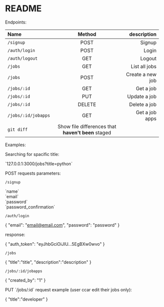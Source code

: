 # README

Endpoints: 

| Name | Method | description |
| :---         |     :---:      |          ---: |
| `/signup`   | POST    | Signup    |
| `/auth/login`     | POST       | Login      |
| `/auth/logout`     | GET       | Logout      |
| `/jobs`     | GET       | List all jobs      |
| `/jobs`     | POST       | Create a new job      |
| `/jobs/:id`     | GET       | Get a job      |
| `/jobs/:id`     | PUT       | Update a job      |
| `/jobs/:id`     | DELETE       | Delete a job      |
| `/jobs/:id/jobapps`     | GET       | Get a job apps      |
| `git diff` | Show file differences that **haven't been** staged |



Examples:

<p>
Searching for spacific title:
<p>
`127.0.0.1:3000/jobs?title=python`
</p>
</p>


<p>
POST requests parameters:
</p>
<p>
	
`/signup`

<p>
`name`
<br>
`email`
<br>
`password`
<br>
`password_confirmation`

</p>

</p>
<p>

`/auth/login`

{
	"email": "email@email.com",
	"password": "password"
	}

response:

{
	"auth_token": "eyJhbGciOiJIU...5EgBXw0wvo"
	}
</p>
<p>

`/jobs`

{
	"title":"title",
	"description":"description"
	}

</p>
<p>

`/jobs/:id/jobapps`

{
	"created_by": "1"
	}

</p>
	

<p>
PUT `/jobs/:id` request example (user ccar edit their jobs only):

{
	"title":"developer"
	}

</p>
